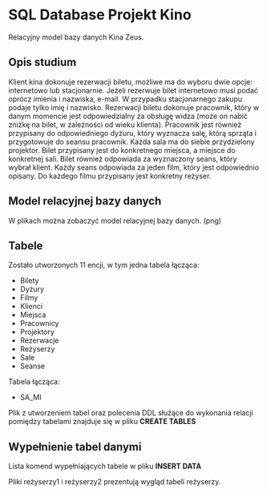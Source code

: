 # SQL Database Projekt Kino

Relacyjny model bazy danych Kina Zeus. 


## Opis studium

Klient kina dokonuje rezerwacji biletu, możliwe ma do wyboru dwie opcje: internetowo lub stacjonarnie. Jeżeli rezerwuje bilet internetowo musi podać oprócz imienia i nazwiska, e-mail. W przypadku stacjonarnego zakupu podaje tylko imię i nazwisko.
Rezerwacji biletu dokonuje pracownik, który w danym momencie jest odpowiedzialny za obsługę widza (może on nabić zniżkę na bilet, w zależności od wieku klienta). Pracownik jest również przypisany do odpowiedniego dyżuru, który wyznacza salę, którą sprząta i przygotowuje do seansu pracownik. Każda sala ma do siebie przydzielony projektor.
Bilet przypisany jest do konkretnego miejsca, a miejsce do konkretnej sali. Bilet również odpowiada za wyznaczony seans, który wybrał klient. Każdy seans odpowiada za jeden film, który jest odpowiednio opisany. Do każdego filmu przypisany jest konkretny reżyser.




## Model relacyjnej bazy danych

W plikach można zobaczyć model relacyjnej bazy danych. (png)

## Tabele
Zostało utworzonych 11 encji, w tym jedna tabela łącząca:
- Bilety
- Dyżury
- Filmy
- Klienci
- Miejsca
- Pracownicy
- Projektory
- Rezerwacje
- Reżyserzy
- Sale
- Seanse
  
Tabela łącząca: 
- SA_MI


Plik z utworzeniem tabel oraz polecenia DDL służące do wykonania relacji pomiędzy tabelami znajduje się w pliku **CREATE TABLES**

## Wypełnienie tabel danymi

Lista komend wypełniających tabele w pliku **INSERT DATA**

Pliki reżyserzy1 i reżyserzy2 prezentują wygląd tabeli reżyserzy.
